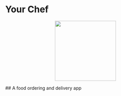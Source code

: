 # Your Chef
<p align="center">
  <img width="192" height="188" src="../Images/Your Chef/Your Chef.png">
</p>
## A food ordering and delivery app